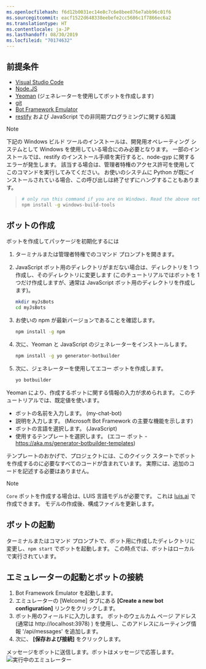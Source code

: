 ```yaml
---
ms.openlocfilehash: f6d12b0031ec14e8c7c6e8bee876e7abb96c01f6
ms.sourcegitcommit: eacf1522d648338eebefe2cc5686c1f7866ec6a2
ms.translationtype: HT
ms.contentlocale: ja-JP
ms.lasthandoff: 08/30/2019
ms.locfileid: "70174632"
---
```

## <a name="prerequisites"></a>前提条件

- [Visual Studio Code](https://www.visualstudio.com/downloads)
- [Node.JS](https://nodejs.org/)
- [Yeoman](http://yeoman.io/) (ジェネレーターを使用してボットを作成します)
- [git](https://git-scm.com/)
- [Bot Framework Emulator](https://aka.ms/bot-framework-emulator-readme)
- [restify](http://restify.com/) および JavaScript での非同期プログラミングに関する知識

> [!NOTE]
> 下記の Windows ビルド ツールのインストールは、開発用オペレーティング システムとして Windows を使用している場合にのみ必要となります。
> 一部のインストールでは、restify のインストール手順を実行すると、node-gyp に関するエラーが発生します。
> 該当する場合は、管理者特権のアクセス許可を使用してこのコマンドを実行してみてください。
> お使いのシステムに Python が既にインストールされている場合、この呼び出しは終了せずにハングすることもあります。

> ```bash
> # only run this command if you are on Windows. Read the above note. 
> npm install -g windows-build-tools
> ```

## <a name="create-a-bot"></a>ボットの作成

ボットを作成してパッケージを初期化するには

1. ターミナルまたは管理者特権でのコマンド プロンプトを開きます。
1. JavaScript ボット用のディレクトリがまだない場合は、ディレクトリを 1 つ作成し、そのディレクトリに変更します (このチュートリアルではボットを 1 つだけ作成しますが、通常は JavaScript ボット用のディレクトリを作成します)。

   ```bash
   mkdir myJsBots
   cd myJsBots
   ```

1. お使いの npm が最新バージョンであることを確認します。

   ```bash
   npm install -g npm
   ```

1. 次に、Yeoman と JavaScript のジェネレーターをインストールします。

   ```bash
   npm install -g yo generator-botbuilder
   ```

1. 次に、ジェネレーターを使用してエコー ボットを作成します。

   ```bash
   yo botbuilder
   ```

Yeoman により、作成するボットに関する情報の入力が求められます。 このチュートリアルでは、既定値を使います。

- ボットの名前を入力します。 (my-chat-bot)
- 説明を入力します。 (Microsoft Bot Framework の主要な機能を示します)
- ボットの言語を選択します。 (JavaScript)
- 使用するテンプレートを選択します。 (エコー ボット - https://aka.ms/generator-botbuilder-templates)

テンプレートのおかげで、プロジェクトには、このクイック スタートでボットを作成するのに必要なすべてのコードが含まれています。 実際には、追加のコードを記述する必要はありません。

> [!NOTE]
> `Core` ボットを作成する場合は、LUIS 言語モデルが必要です。 これは [luis.ai](https://www.luis.ai) で作成できます。 モデルの作成後、構成ファイルを更新します。

## <a name="start-your-bot"></a>ボットの起動

ターミナルまたはコマンド プロンプトで、ボット用に作成したディレクトリに変更し、`npm start` でボットを起動します。 この時点では、ボットはローカルで実行されています。

## <a name="start-the-emulator-and-connect-your-bot"></a>エミュレーターの起動とボットの接続

1. Bot Framework Emulator を起動します。
2. エミュレーターの [Welcome] タブにある **[Create a new bot configuration]** リンクをクリックします。 
3. ボット用のフィールドに入力します。 ボットのウェルカム ページ アドレス (通常は http://localhost:3978) ) を使用し、このアドレスにルーティング情報 '/api/messages' を追加します。
4. 次に、 **[保存および接続]** をクリックします。

メッセージをボットに送信します。ボットはメッセージで応答します。
![実行中のエミュレーター](../media/emulator-v4/js-quickstart.png)

